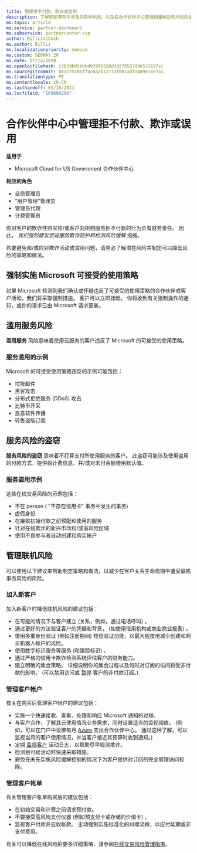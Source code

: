 ```yaml
---
title: 管理拒不付款、欺诈或滥用
description: 了解联机事务中涉及的各种风险，以及在合作伙伴中心管理和缓解这些风险的最佳实践。
ms.topic: article
ms.service: partner-dashboard
ms.subservice: partnercenter-csp
author: BillLinzbach
ms.author: BillLi
ms.localizationpriority: medium
ms.custom: SEOMAY.20
ms.date: 07/14/2020
ms.openlocfilehash: c3b7db95bbbd039f8328ddd2785579bb533197cc
ms.sourcegitcommit: 08a175c06ff4c6a2b12713f081adfa489e16e7a1
ms.translationtype: MT
ms.contentlocale: zh-CN
ms.lasthandoff: 05/10/2021
ms.locfileid: "109686290"
---
```

# <a name="managing-non-payment-fraud-or-misuse-in-partner-center"></a>合作伙伴中心中管理拒不付款、欺诈或误用

**适用于**

- Microsoft Cloud for US Government 合作伙伴中心

**相应的角色**

- 全局管理员
- “用户管理”管理员
- 管理员代理
- 计费管理员

你对客户的欺诈性购买和/或客户对所购服务拒不付款的行为负有财务责任。 因此， *我们强烈建议您设置防欺诈防护和检测风险缓解* 措施。

若要避免和/或应对欺诈活动或滥用问题，请务必了解潜在风险并制定可以降低风险的策略和做法。

## <a name="enforcement-of-microsoft-acceptable-use-policy"></a>强制实施 Microsoft 可接受的使用策略

如果 Microsoft 检测到我们确认或怀疑违反了可接受的使用策略的合作伙伴或客户活动，我们将采取强制措施。 客户可以立即挂起。 你将收到有关强制操作的通知，或你的请求已由 Microsoft 请求更新。

## <a name="abuse-of-service-risks"></a>滥用服务风险

**滥用服务** 风险意味着使用云服务的客户违反了 Microsoft 的可接受的使用策略。

### <a name="examples-of-abuse-of-service"></a>服务滥用的示例

Microsoft 的可接受使用策略违反的示例可能包括：

- 垃圾邮件
- 黑客攻击
- 分布式拒绝服务 (DDoS) 攻击
- 比特币开采
- 恶意软件传播
- 转售盗版订阅

## <a name="theft-of-service-risks"></a>服务风险的盗窃

**服务风险的盗窃** 意味着不打算支付所使用服务的客户。 此盗窃可能涉及使用盗用的付款方式，提供假计费信息，并/或对未付余额使用默认值。

### <a name="examples-of-service-theft"></a>服务盗用示例

这些在线交易风险的示例包括：

- 不在 person ( "不存在信用卡" 事务中发生的事务) 
- 虚假身份
- 在接收初始付款之前预配和使用的服务
- 针对在线欺诈的新兴市场和/或高风险区域
- 使用不良参与者自动创建和购买帐户

## <a name="managing-online-risk"></a>管理联机风险

可以使用以下建议来帮助制定策略和做法，以减少在客户关系生命周期中遭受联机事务风险的风险。

### <a name="onboarding-new-customers"></a>加入新客户

加入新客户时降低联机风险的建议包括：

- 在可能的情况下与客户建立 (关系，例如，通过电话呼叫) 。
- 通过更好的方法验证客户的凭据和背景， (如使用信用机构或商业商业报表) 。
- 使用多重身份验证 (例如注册期间) 短信验证功能，以最大程度地减少创建和购买机器人帐户的风险。
- 使用数字标识服务等服务 (和跟踪标识) 。
- 通过严格的信用卡欺诈检测系统评估客户的财务能力。
- 建立明确的集合策略。 详细说明你的集合过程以及何时对订阅的访问将受非付款的影响。  (可以禁用访问或 [暂停](create-a-new-subscription.md#suspend-a-subscription) 客户的非付款订阅。) 

### <a name="managing-customer-accounts"></a>管理客户帐户

有关在购买后管理客户帐户的建议包括：

- 实施一个快速接收、查看、处理和响应 Microsoft 通知的过程。
- 与客户合作，了解其云使用情况业务需求，同时设置适当的监视阈值。  (例如，可以在门户中设置每月 [Azure](set-an-azure-spending-budget-for-your-customers.md) 支出合作伙伴中心。 通过这种了解，可以监视当月的客户使用情况，并当客户接近其预算时收到通知。) 
- 定期 [监视客户](activity-logs.md) 活动日志，以帮助尽早检测欺诈。
- 检测到可疑活动时快速采取措施。
- 避免在未先实施风险缓解控制的情况下为客户提供对订阅的完全管理访问权限。

### <a name="managing-customer-billing"></a>管理客户帐单

有关管理客户帐单购买后的建议包括：

- 在初始交易和计费之前请求预付款。
- 不要接受高风险支付仪器 (例如预支付卡或存储的价值卡) 。
- 监视客户付款并应收帐款。 主动强制实施标准化的纠缠流程，以应付延期或非支付费用。

有关可以降低在线风险的更多详细策略，请参阅[在线交易风险管理指南](https://query.prod.cms.rt.microsoft.com/cms/api/am/binary/RE4Bhtt)。

